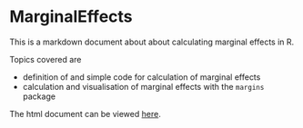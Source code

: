 # MarginalEffects

This is a markdown document about about calculating marginal effects in R.

Topics covered are

* definition of and simple code for calculation of marginal effects
* calculation and visualisation of marginal effects with the `margins` package

The html document can be viewed [here](http://htmlpreview.github.io/?https://github.com/gbiele/MarginalEffects/blob/master/MarginalEffects.html).
